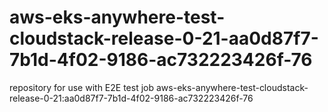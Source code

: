 # aws-eks-anywhere-test-cloudstack-release-0-21-aa0d87f7-7b1d-4f02-9186-ac732223426f-76
repository for use with E2E test job aws-eks-anywhere-test-cloudstack-release-0-21:aa0d87f7-7b1d-4f02-9186-ac732223426f-76
